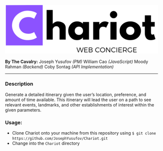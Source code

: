 
[logo]: https://raw.githubusercontent.com/JosephYusufov/Chariot/master/static/img/chariot-logo.png#logo
![Chariot Logo][logo]

**By The Cavalry:** Joseph Yusufov *(PM)* William Cao *(JavaScript)* Moody Rahman *(Backend)* Coby Sontag *(API Implementation)* 

---
### Description
Generate a detailed itinerary given the user’s location, preference, and amount of time available. This itinerary will lead the user on a path to see relevant events, landmarks, and other establishments of interest within the given parameters. 

### Usage: 
- Clone Chariot onto your machine from this repository using `$ git clone https://github.com/JosephYusufov/Chariot.git`
- Change into the `Chariot` directory  
 
